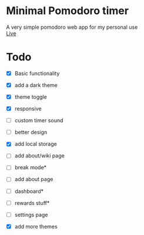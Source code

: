 # Minimal Pomodoro timer
A very simple pomodoro web app for my personal use <br>
<a href="https://siduck76.github.io/pomoReward/">Live</a>
<br>
 
# Todo 
- [X] Basic functionality 
- [X] add a dark theme
- [X] theme toggle 
- [X] responsive 
- [ ] custom timer sound
- [ ] better design
- [X] add local storage 
- [ ] add about/wiki page
- [ ] break mode*
- [ ] add about page
- [ ] dashboard*
- [ ] rewards stuff* 
- [ ] settings page 
- [X] add more themes


